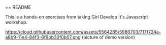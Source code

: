 == README

This is a hands-on exercises from taking Girl Develop It's Javascript workshop.

https://cloud.githubusercontent.com/assets/5564265/5986703/717f724a-a8b9-11e4-84f3-6f9bb30f0b07.png (picture of demo version)